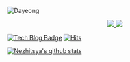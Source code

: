 ![Dayeong](https://capsule-render.vercel.app/api?type=waving&height=200&text=Dayeong&fontAlign=80&fontAlignY=40&color=gradient)

<p align='center'>
  <a href="http://img.shields.io/badge/-Tech%20blog-black?style=flat-square&logo=github&link=https://zzsza.github.io/)](https://zzsza.github.io/">
    <img src="https://img.shields.io/badge/IDEA%20ISSUE%20-%23F7DF1E.svg?&style=for-the-badge&&logoColor=white"/>
  </a>
  <a href="#demo">
    <img src="https://hits.seeyoufarm.com/api/count/incr/badge.svg?url=https%3A%2F%2Fgithub.com%2Fnezhitsya&count_bg=%23FFF8CF&title_bg=%23FFDD59&icon=icloud.svg&icon_color=%23E7E7E7&title=Hits&edge_flat=false)](https://hits.seeyoufarm.com"/>
  </a>
</p>

[![Tech Blog Badge](http://img.shields.io/badge/-Tech%20blog-black?style=flat-square&logo=github&link=https://zzsza.github.io/)](https://zzsza.github.io/)
[![Hits](https://hits.seeyoufarm.com/api/count/incr/badge.svg?url=https%3A%2F%2Fgithub.com%2Fnezhitsya&count_bg=%23FFF8CF&title_bg=%23FFDD59&icon=icloud.svg&icon_color=%23E7E7E7&title=Hits&edge_flat=false)](https://hits.seeyoufarm.com)

[![Nezhitsya's github stats](https://github-readme-stats.vercel.app/api?username=nezhitsya)](https://github.com/nezhitsya/github-readme-stats)
